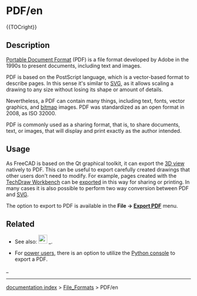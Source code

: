 # PDF/en
{{TOCright}}

## Description

[Portable Document Format](https://en.wikipedia.org/wiki/PDF) (PDF) is a file format developed by Adobe in the 1990s to present documents, including text and images.

PDF is based on the PostScript language, which is a vector-based format to describe pages. In this sense it\'s similar to [SVG](SVG.md), as it allows scaling a drawing to any size without losing its shape or amount of details.

Nevertheless, a PDF can contain many things, including text, fonts, vector graphics, and [bitmap](bitmap.md) images. PDF was standardized as an open format in 2008, as ISO 32000.

PDF is commonly used as a sharing format, that is, to share documents, text, or images, that will display and print exactly as the author intended.

## Usage

As FreeCAD is based on the Qt graphical toolkit, it can export the [3D view](3D_view.md) natively to PDF. This can be useful to export carefully created drawings that other users don\'t need to modify. For example, pages created with the [TechDraw Workbench](TechDraw_Workbench.md) can be [exported](Std_Export.md) in this way for sharing or printing. In many cases it is also possible to perform two way conversion between PDF and [SVG](SVG.md).

The option to export to PDF is available in the **File → [Export PDF](Std_Export.md)** menu.

## Related

-   See also: <img alt="" src=images/Std_Export.svg  style="width:24px;"> _.

-   For [power users](Power_users_hub.md), there is an option to utilize the [Python console](Python_console.md) to export a PDF.




_

---
[documentation index](../README.md) > [File_Formats](Category_File_Formats.md) > PDF/en

